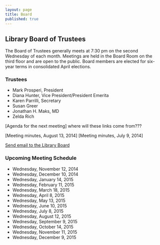 ```yaml
---
layout: page
title: Board
published: true
---
```


## Library Board of Trustees

The Board of Trustees generally meets at 7:30 pm on the second Wednesday of each month. Meetings are held in the Board Room on the third floor and are open to the public. Board members are elected for six-year terms in consolidated April elections.

### Trustees

- Mark Prosperi, President
- Diana Hunter, Vice President/President Emerita
- Karen Parrilli, Secretary
- Susan Greer
- Jonathan H. Maks, MD
- Zelda Rich

[Agenda for the next meeting] where will these links come from???

[Meeting minutes, August 13, 2014]
[Meeting minutes, July 9, 2014]

[Send email to the Library Board](mailthelibraryboard@skokielibrary.info)

### Upcoming Meeting Schedule

- Wednesday, November 12, 2014
- Wednesday, December 10, 2014
- Wednesday, January 14, 2015
- Wednesday, February 11, 2015
- Wednesday, March 18, 2015
- Wednesday, April 8, 2015
- Wednesday, May 13, 2015
- Wednesday, June 10, 2015
- Wednesday, July 8, 2015
- Wednesday, August 12, 2015
- Wednesday, September 9, 2015
- Wednesday, October 14, 2015
- Wednesday, November 11, 2015
- Wednesday, December 9, 2015





